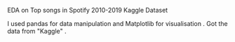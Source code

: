 EDA on Top songs in Spotify 2010-2019 
Kaggle Dataset

I used pandas for data manipulation and Matplotlib for visualisation . Got the data from "Kaggle" .
